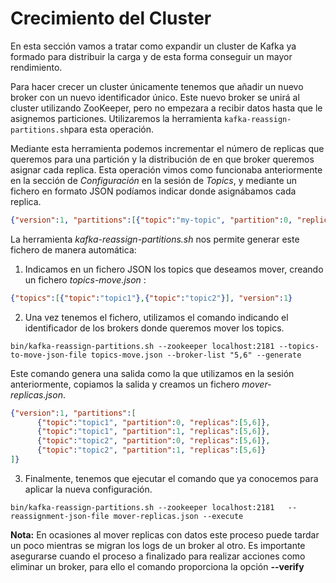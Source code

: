 # Crecimiento del Cluster

En esta sección vamos a tratar como expandir un cluster de Kafka ya formado para distribuir la carga y de esta forma conseguir un mayor rendimiento.

Para hacer crecer un cluster únicamente tenemos que añadir un nuevo broker con un nuevo identificador único. Este nuevo broker se unirá al cluster utilizando ZooKeeper, pero no empezara a recibir datos hasta que le asignemos particiones. Utilizaremos la herramienta ```kafka-reassign-partitions.sh```para esta operación.

Mediante esta herramienta podemos incrementar el número de replicas que queremos para una partición y la distribución de en que broker queremos asignar cada replica. Esta operación vimos como funcionaba anteriormente en la sección de *Configuración* en la sesión de *Topics*, y mediante un fichero en formato JSON podíamos indicar donde asignábamos cada replica.

```json
{"version":1, "partitions":[{"topic":"my-topic", "partition":0, "replicas":[1,2,3]}]}
```
La herramienta *kafka-reassign-partitions.sh* nos permite generar este fichero de manera automática:

  1. Indicamos en un fichero JSON los topics que deseamos mover, creando un fichero *topics-move.json* :
  ```json
  {"topics":[{"topic":"topic1"},{"topic":"topic2"}], "version":1}
  ```
  2. Una vez tenemos el fichero, utilizamos el comando indicando el identificador de los brokers donde queremos mover los topics.
  ```
  bin/kafka-reassign-partitions.sh --zookeeper localhost:2181 --topics-to-move-json-file topics-move.json --broker-list "5,6" --generate
  ```
  Este comando genera una salida como la que utilizamos en la sesión anteriormente, copiamos la salida y creamos un fichero *mover-replicas.json*.
  ```json
  {"version":1, "partitions":[
        {"topic":"topic1", "partition":0, "replicas":[5,6]},
        {"topic":"topic1", "partition":1, "replicas":[5,6]},
        {"topic":"topic2", "partition":0, "replicas":[5,6]},
        {"topic":"topic2", "partition":1, "replicas":[5,6]}
  ]}
  ```
  3. Finalmente, tenemos que ejecutar el comando que ya conocemos para aplicar la nueva configuración.
  ```
  bin/kafka-reassign-partitions.sh --zookeeper localhost:2181   --reassignment-json-file mover-replicas.json --execute
  ```

**Nota:** En ocasiones al mover replicas con datos este proceso puede tardar un poco mientras se migran los logs de un broker al otro. Es importante asegurarse cuando el proceso a finalizado para realizar acciones como eliminar un broker, para ello el comando proporciona la opción **--verify**
